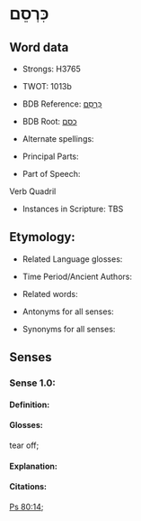 # כִּרְסֵם

<!-- Status: S2="NeedsEdits" -->
<!-- Lexica used for edits:   -->

## Word data

* Strongs: H3765

* TWOT: 1013b

* BDB Reference: [כִּרְסֵם](rc://en/bdb/dict/k.ck.ac)

* BDB Root: [כסם](rc://en/bdb/dict/k.ck.aa)

* Alternate spellings:

* Principal Parts:

* Part of Speech:

Verb Quadril

* Instances in Scripture: TBS

## Etymology:

* Related Language glosses:

* Time Period/Ancient Authors:

* Related words:

* Antonyms for all senses:

* Synonyms for all senses:

## Senses

### Sense 1.0:

#### Definition:

#### Glosses:

tear off; 

#### Explanation:

#### Citations:

[Ps 80:14](rc://he/uhb/book/psa/80/14); 


